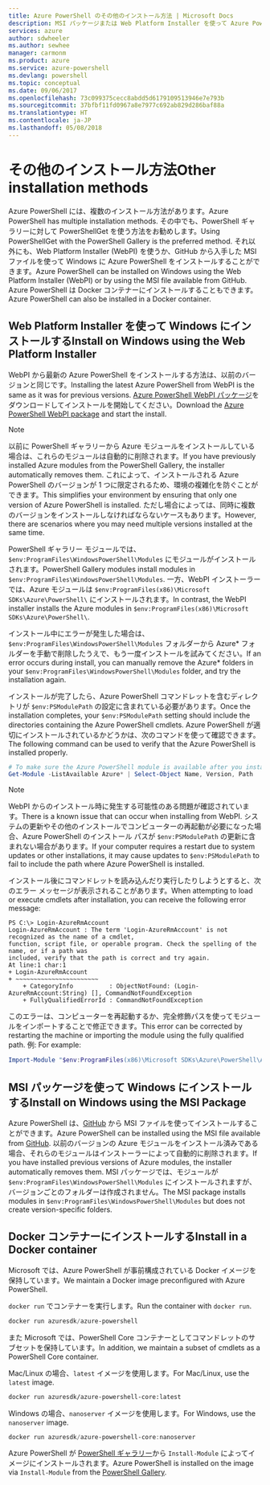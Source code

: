 ```yaml
---
title: Azure PowerShell のその他のインストール方法 | Microsoft Docs
description: MSI パッケージまたは Web Platform Installer を使って Azure PowerShell をインストールする方法について説明します。
services: azure
author: sdwheeler
ms.author: sewhee
manager: carmonm
ms.product: azure
ms.service: azure-powershell
ms.devlang: powershell
ms.topic: conceptual
ms.date: 09/06/2017
ms.openlocfilehash: 73c099375cecc8abdd5d6179109513946e7e793b
ms.sourcegitcommit: 37bfbf11fd0967a8e7977c692ab829d286baf88a
ms.translationtype: HT
ms.contentlocale: ja-JP
ms.lasthandoff: 05/08/2018
---
```

# <a name="other-installation-methods"></a><span data-ttu-id="0db20-103">その他のインストール方法</span><span class="sxs-lookup"><span data-stu-id="0db20-103">Other installation methods</span></span>

<span data-ttu-id="0db20-104">Azure PowerShell には、複数のインストール方法があります。</span><span class="sxs-lookup"><span data-stu-id="0db20-104">Azure PowerShell has multiple installation methods.</span></span> <span data-ttu-id="0db20-105">その中でも、PowerShell ギャラリーに対して PowerShellGet を使う方法をお勧めします。</span><span class="sxs-lookup"><span data-stu-id="0db20-105">Using PowerShellGet with the PowerShell Gallery is the preferred method.</span></span> <span data-ttu-id="0db20-106">それ以外にも、Web Platform Installer (WebPI) を使うか、GitHub から入手した MSI ファイルを使って Windows に Azure PowerShell をインストールすることができます。</span><span class="sxs-lookup"><span data-stu-id="0db20-106">Azure PowerShell can be installed on Windows using the Web Platform Installer (WebPI) or by using the MSI file available from GitHub.</span></span> <span data-ttu-id="0db20-107">Azure PowerShell は Docker コンテナーにインストールすることもできます。</span><span class="sxs-lookup"><span data-stu-id="0db20-107">Azure PowerShell can also be installed in a Docker container.</span></span>

## <a name="install-on-windows-using-the-web-platform-installer"></a><span data-ttu-id="0db20-108">Web Platform Installer を使って Windows にインストールする</span><span class="sxs-lookup"><span data-stu-id="0db20-108">Install on Windows using the Web Platform Installer</span></span>

<span data-ttu-id="0db20-109">WebPI から最新の Azure PowerShell をインストールする方法は、以前のバージョンと同じです。</span><span class="sxs-lookup"><span data-stu-id="0db20-109">Installing the latest Azure PowerShell from WebPI is the same as it was for previous versions.</span></span>
<span data-ttu-id="0db20-110">[Azure PowerShell WebPI パッケージ](http://aka.ms/webpi-azps)をダウンロードしてインストールを開始してください。</span><span class="sxs-lookup"><span data-stu-id="0db20-110">Download the [Azure PowerShell WebPI package](http://aka.ms/webpi-azps) and start the install.</span></span>

> [!NOTE]
> <span data-ttu-id="0db20-111">以前に PowerShell ギャラリーから Azure モジュールをインストールしている場合は、これらのモジュールは自動的に削除されます。</span><span class="sxs-lookup"><span data-stu-id="0db20-111">If you have previously installed Azure modules from the PowerShell Gallery, the installer automatically removes them.</span></span> <span data-ttu-id="0db20-112">これによって、インストールされる Azure PowerShell のバージョンが 1 つに限定されるため、環境の複雑化を防ぐことができます。</span><span class="sxs-lookup"><span data-stu-id="0db20-112">This simplifies your environment by ensuring that only one version of Azure PowerShell is installed.</span></span> <span data-ttu-id="0db20-113">ただし場合によっては、同時に複数のバージョンをインストールしなければならないケースもあります。</span><span class="sxs-lookup"><span data-stu-id="0db20-113">However, there are scenarios where you may need multiple versions installed at the same time.</span></span>
>
> <span data-ttu-id="0db20-114">PowerShell ギャラリー モジュールでは、`$env:ProgramFiles\WindowsPowerShell\Modules` にモジュールがインストールされます。</span><span class="sxs-lookup"><span data-stu-id="0db20-114">PowerShell Gallery modules install modules in `$env:ProgramFiles\WindowsPowerShell\Modules`.</span></span> <span data-ttu-id="0db20-115">一方、WebPI インストーラーでは、Azure モジュールは `$env:ProgramFiles(x86)\Microsoft SDKs\Azure\PowerShell\` にインストールされます。</span><span class="sxs-lookup"><span data-stu-id="0db20-115">In contrast, the WebPI installer installs the Azure modules in `$env:ProgramFiles(x86)\Microsoft SDKs\Azure\PowerShell\`.</span></span>
>
> <span data-ttu-id="0db20-116">インストール中にエラーが発生した場合は、`$env:ProgramFiles\WindowsPowerShell\Modules` フォルダーから Azure\* フォルダーを手動で削除したうえで、もう一度インストールを試みてください。</span><span class="sxs-lookup"><span data-stu-id="0db20-116">If an error occurs during install, you can manually remove the Azure\* folders in your `$env:ProgramFiles\WindowsPowerShell\Modules` folder, and try the installation again.</span></span>

<span data-ttu-id="0db20-117">インストールが完了したら、Azure PowerShell コマンドレットを含むディレクトリが `$env:PSModulePath` の設定に含まれている必要があります。</span><span class="sxs-lookup"><span data-stu-id="0db20-117">Once the installation completes, your `$env:PSModulePath` setting should include the directories containing the Azure PowerShell cmdlets.</span></span> <span data-ttu-id="0db20-118">Azure PowerShell が適切にインストールされているかどうかは、次のコマンドを使って確認できます。</span><span class="sxs-lookup"><span data-stu-id="0db20-118">The following command can be used to verify that the Azure PowerShell is installed properly.</span></span>

```powershell
# To make sure the Azure PowerShell module is available after you install
Get-Module -ListAvailable Azure* | Select-Object Name, Version, Path
```

> [!NOTE]
> <span data-ttu-id="0db20-119">WebPI からのインストール時に発生する可能性のある問題が確認されています。</span><span class="sxs-lookup"><span data-stu-id="0db20-119">There is a known issue that can occur when installing from WebPI.</span></span> <span data-ttu-id="0db20-120">システムの更新やその他のインストールでコンピューターの再起動が必要になった場合、Azure PowerShell のインストール パスが `$env:PSModulePath` の更新に含まれない場合があります。</span><span class="sxs-lookup"><span data-stu-id="0db20-120">If your computer requires a restart due to system updates or other installations, it may cause updates to `$env:PSModulePath` to fail to include the path where Azure PowerShell is installed.</span></span>

<span data-ttu-id="0db20-121">インストール後にコマンドレットを読み込んだり実行したりしようとすると、次のエラー メッセージが表示されることがあります。</span><span class="sxs-lookup"><span data-stu-id="0db20-121">When attempting to load or execute cmdlets after installation, you can receive the following error message:</span></span>

```
PS C:\> Login-AzureRmAccount
Login-AzureRmAccount : The term 'Login-AzureRmAccount' is not recognized as the name of a cmdlet,
function, script file, or operable program. Check the spelling of the name, or if a path was
included, verify that the path is correct and try again.
At line:1 char:1
+ Login-AzureRmAccount
+ ~~~~~~~~~~~~~~~~~~~~~~~
    + CategoryInfo          : ObjectNotFound: (Login-AzureRmAccount:String) [], CommandNotFoundException
    + FullyQualifiedErrorId : CommandNotFoundException
```

<span data-ttu-id="0db20-122">このエラーは、コンピューターを再起動するか、完全修飾パスを使ってモジュールをインポートすることで修正できます。</span><span class="sxs-lookup"><span data-stu-id="0db20-122">This error can be corrected by restarting the machine or importing the module using the fully qualified path.</span></span> <span data-ttu-id="0db20-123">例: </span><span class="sxs-lookup"><span data-stu-id="0db20-123">For example:</span></span>

```powershell
Import-Module "$env:ProgramFiles(x86)\Microsoft SDKs\Azure\PowerShell\AzureRM.psd1"
```

## <a name="install-on-windows-using-the-msi-package"></a><span data-ttu-id="0db20-124">MSI パッケージを使って Windows にインストールする</span><span class="sxs-lookup"><span data-stu-id="0db20-124">Install on Windows using the MSI Package</span></span>

<span data-ttu-id="0db20-125">Azure PowerShell は、[GitHub](https://github.com/Azure/azure-powershell/releases/latest) から MSI ファイルを使ってインストールすることができます。</span><span class="sxs-lookup"><span data-stu-id="0db20-125">Azure PowerShell can be installed using the MSI file available from [GitHub](https://github.com/Azure/azure-powershell/releases/latest).</span></span> <span data-ttu-id="0db20-126">以前のバージョンの Azure モジュールをインストール済みである場合、それらのモジュールはインストーラーによって自動的に削除されます。</span><span class="sxs-lookup"><span data-stu-id="0db20-126">If you have installed previous versions of Azure modules, the installer automatically removes them.</span></span> <span data-ttu-id="0db20-127">MSI パッケージでは、モジュールが `$env:ProgramFiles\WindowsPowerShell\Modules` にインストールされますが、バージョンごとのフォルダーは作成されません。</span><span class="sxs-lookup"><span data-stu-id="0db20-127">The MSI package installs modules in `$env:ProgramFiles\WindowsPowerShell\Modules` but does not create version-specific folders.</span></span>

## <a name="install-in-a-docker-container"></a><span data-ttu-id="0db20-128">Docker コンテナーにインストールする</span><span class="sxs-lookup"><span data-stu-id="0db20-128">Install in a Docker container</span></span>

<span data-ttu-id="0db20-129">Microsoft では、Azure PowerShell が事前構成されている Docker イメージを保持しています。</span><span class="sxs-lookup"><span data-stu-id="0db20-129">We maintain a Docker image preconfigured with Azure PowerShell.</span></span>

<span data-ttu-id="0db20-130">`docker run` でコンテナーを実行します。</span><span class="sxs-lookup"><span data-stu-id="0db20-130">Run the container with `docker run`.</span></span>

```powershell
docker run azuresdk/azure-powershell
```

<span data-ttu-id="0db20-131">また Microsoft では、PowerShell Core コンテナーとしてコマンドレットのサブセットを保持しています。</span><span class="sxs-lookup"><span data-stu-id="0db20-131">In addition, we maintain a subset of cmdlets as a PowerShell Core container.</span></span>

<span data-ttu-id="0db20-132">Mac/Linux の場合、`latest` イメージを使用します。</span><span class="sxs-lookup"><span data-stu-id="0db20-132">For Mac/Linux, use the `latest` image.</span></span>

```bash
docker run azuresdk/azure-powershell-core:latest
```

<span data-ttu-id="0db20-133">Windows の場合、`nanoserver` イメージを使用します。</span><span class="sxs-lookup"><span data-stu-id="0db20-133">For Windows, use the `nanoserver` image.</span></span>

```powershell
docker run azuresdk/azure-powershell-core:nanoserver
```

<span data-ttu-id="0db20-134">Azure PowerShell が [PowerShell ギャラリー](https://www.powershellgallery.com/)から `Install-Module` によってイメージにインストールされます。</span><span class="sxs-lookup"><span data-stu-id="0db20-134">Azure PowerShell is installed on the image via `Install-Module` from the [PowerShell Gallery](https://www.powershellgallery.com/).</span></span>